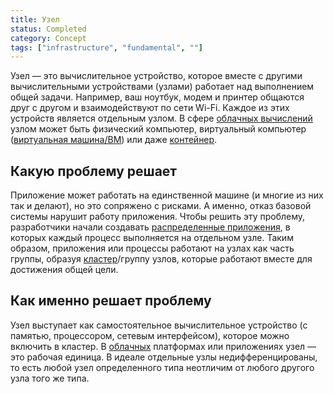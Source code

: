 ```yaml
---
title: Узел
status: Completed
category: Concept
tags: ["infrastructure", "fundamental", ""]
---
```


Узел — это вычислительное устройство, которое вместе с другими вычислительными устройствами (узлами) работает над выполнением общей задачи. 
Например, ваш ноутбук, модем и принтер общаются друг с другом и взаимодействуют по сети Wi-Fi. 
Каждое из этих устройств является отдельным узлом. 
В сфере [облачных вычислений](/ru/cloud-computing/) узлом может быть физический компьютер, виртуальный компьютер ([виртуальная машина/ВМ](/virtual-machine/)) или даже [контейнер](/ru/container/).

## Какую проблему решает

Приложение может работать на единственной машине (и многие из них так и делают), но это сопряжено с рисками. 
А именно, отказ базовой системы нарушит работу приложения. 
Чтобы решить эту проблему, разработчики начали создавать [распределенные приложения](/ru/distributed-apps/), в которых каждый процесс выполняется на отдельном узле. 
Таким образом, приложения или процессы работают на узлах как часть группы, образуя [кластер](/ru/cluster/)/группу узлов, которые работают вместе для достижения общей цели.

## Как именно решает проблему

Узел выступает как самостоятельное вычислительное устройство (с памятью, процессором, сетевым интерфейсом), которое можно включить в кластер. 
В [облачных](/cloud-native-tech/) платформах или приложениях узел — это рабочая единица. 
В идеале отдельные узлы недифференцированы, то есть любой узел определенного типа неотличим от любого другого узла того же типа.
